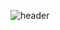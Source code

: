 ![header](https://capsule-render.vercel.app/api?type=blur&height=200&color=gradient&text=salud!🤗&fontColor=black&textBg=false&fontSize=70&section=header&reversal=false
)




